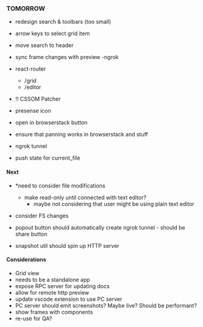 ### TOMORROW

- redesign search & toolbars (too small)
- arrow keys to select grid item

- move search to header
- sync frame changes with preview
-ngrok
  
- react-router
  - /grid
  - /editor

- !! CSSOM Patcher

- presense icon
- open in browserstack button
- ensure that panning works in browserstack and stuff
- ngrok tunnel
- push state for current_file

#### Next


- *need to consider file modifications
  - make read-only until connected with text editor?
    - maybe not considering that user might be using plain text editor

- consider FS changes
- popout button should automatically create ngrok tunnel - should be share button

- snapshot util should spin up HTTP server

#### Considerations

- Grid view
- needs to be a standalone app
- expose RPC server for updating docs
- allow for remote http preview
- update vscode extension to use PC server
- PC server should emit screenshots? Maybe live? Should be performant?
- show frames with components
- re-use for QA?
